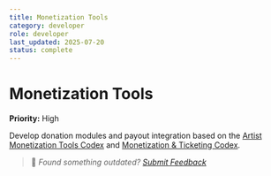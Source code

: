 ```yaml
---
title: Monetization Tools
category: developer
role: developer
last_updated: 2025-07-20
status: complete
---
```

# Monetization Tools

**Priority:** High

Develop donation modules and payout integration based on the [Artist Monetization Tools Codex](../guides/developer/artist-monetization-tools-codex.md) and [Monetization & Ticketing Codex](../guides/developer/monetization-ticketing-codex.md).

> 💬 *Found something outdated? [Submit Feedback](../feedback.md)*
